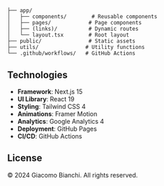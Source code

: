 #
```
├── app/
│   ├── components/        # Reusable components
│   ├── pages/            # Page components
│   ├── (links)/          # Dynamic routes
│   └── layout.tsx        # Root layout
├── public/               # Static assets
├── utils/               # Utility functions
└── .github/workflows/   # GitHub Actions
```

## Technologies

- **Framework**: Next.js 15
- **UI Library**: React 19
- **Styling**: Tailwind CSS 4
- **Animations**: Framer Motion
- **Analytics**: Google Analytics 4
- **Deployment**: GitHub Pages
- **CI/CD**: GitHub Actions

## License

© 2024 Giacomo Bianchi. All rights reserved.
